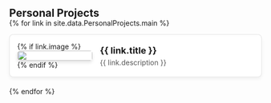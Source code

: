 <h2 id="personalprojects" style="margin: 2px 0px -15px;">Personal Projects</h2>

<div class="personal-projects">
<ul class="project-list" style="list-style-type: none; padding-left: 0;">

{% for link in site.data.PersonalProjects.main %}

<li style="margin-bottom: 20px; padding: 15px; border: 1px solid rgba(0, 0, 0, 0.1); border-radius: 8px; background-color: #ffffff; box-shadow: 0px 4px 6px rgba(0, 0, 0, 0.05); max-width: 800px; margin-left: auto; margin-right: auto;">
<div class="pub-row" style="display: flex; align-items: center;">

  <!-- 이미지 섹션 -->
  <div class="col-sm-3 abbr" style="flex: 0 0 150px; margin-right: 15px;">
    {% if link.image %} 
    <img src="{{ link.image }}" class="teaser img-fluid z-depth-1" style="width: 100%; max-width: 150px; height: auto; border-radius: 5px; box-shadow: 0px 4px 6px rgba(0, 0, 0, 0.1);">
    {% endif %}
  </div>
  
  <!-- 텍스트 섹션 -->
  <div class="col-sm-9" style="flex: 1;">
      <div class="title" style="font-weight: bold; font-size: 18px; color: #007bff; margin-bottom: 5px;">
        <a href="{{ link.github }}" style="text-decoration: none;">{{ link.title }}</a>
      </div>
      <div class="description" style="font-size: 14px; color: #555;">{{ link.description }}</div>
  </div>

</div>
</li>

{% endfor %}

</ul>
</div>
